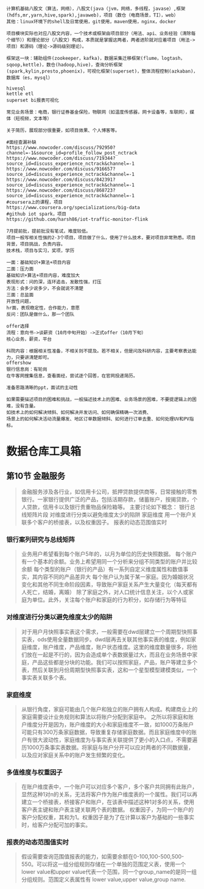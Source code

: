 ```
计算机基础八股文（算法，网络），八股文(java（jvm，网络，多线程，javase）,框架(hdfs,mr,yarn,hive,spark),javaweb)，项目（数仓（电商场景，TI），web）
其他：linux环境下的shell及日常使用，git使用，maven使用，nginx，docker
```

```
项目模块实际也对应八股文内容，一个技术或框架由项目部分（用法、api、业务经验（清除每个细节））和理论部分（八股文）构成，本质就是掌握这两者，两者进阶就对应着项目（用法->项目）和源码（理论->源码级别理论）。
```

```
框架这一块：辅助组件(zookeeper，kafka)，数据采集迁移框架(flume，logtash，sqoop,kettle)，数仓(hadoop,hive)，查询分析框架(spark,kylin,presto,phoenix)，可视化框架(superset)，整体流程控制(azkaban)，数据库（es，mysql）
```

```
hivesql
kettle etl
superset bi报表可视化
```

```
常见业务场景：电商，银行证券基金保险，物联网（如温度传感器，网卡设备等，车联网），媒体（短视频，文本等）
```

```
关于简历，展现部分很重要，如项目效果、个人博客等。
```

```
#面经查漏补缺
https://www.nowcoder.com/discuss/792950?channel=-1&source_id=profile_follow_post_nctrack
https://www.nowcoder.com/discuss/719344?source_id=discuss_experience_nctrack&channel=-1
https://www.nowcoder.com/discuss/916657?source_id=discuss_experience_nctrack&channel=-1
https://www.nowcoder.com/discuss/842391?source_id=discuss_experience_nctrack&channel=-1
https://www.nowcoder.com/discuss/868723?source_id=discuss_experience_nctrack&channel=-1
#coursera上的课程，项目
https://www.coursera.org/specializations/big-data
#github iot spark，项目
https://github.com/harsh86/iot-traffic-monitor-flink
```

```
7月提前批，提前批没有笔试，难度较低。
项目一般写相关性强的2-3个项目，项目做了什么，使用了什么技术，要对项目非常熟悉。项目背景，项目挑战，负责内容。
技术栈，项目与实习，奖项，学历

一面：基础知识+算法+项目内容
二面：压力面
基础知识+算法+项目内容，难度加大
表现形式：问的深，连环追击，发散性强，打压
方法：会多少说多少，不会就说不清楚
三面：总监面
开放性问题，
hr面，表现稳定性，合作能力，意愿
反问：团队是做什么，那一个团队

offer选择
流程：意向书->谈薪资（10月中旬开始）->正式offer（10月下旬）
核心业务，薪资，平台

科院内容：根据相关性准备，不相关则不提及。若不相关，但是问及科研内容，主要考察表达能力，只要讲清楚即可。
offershow
银行信息岗：有轮岗
在牛客网搜集信息，查看面经，尝试逐个回答，在官网投递简历。

准备思路清晰的ppt，面试的主动性
```

```
如果需要描述项目的困难和挑战，一般描述技术上的困难、业务场景的困难，不要提逻辑上的困难，没有含量。
如技术上的如何解决倾斜、如何解决并发访问、如何确保精确一次消费、
场景上的如何解决活动流量爆发、地区订单数据倾斜、如何进行订单去重、如何处理UV和PV指标。
```



# 数据仓库工具箱
## 第10节 金融服务
>金融服务涉及各行业，如信用卡公司，抵押贷款提供商等，日常接触的零售银行。一家银行提供广泛的产品，包括活期存款，储蓄账户，按揭贷款，个人贷款，信用卡以及银行贵重物品保险箱等。
>主要讨论如下概念：
>银行总线矩阵片段
>对维度进行分类以避免维度太少的陷阱
>家庭维度
>用一个账户关联多个客户的桥接表，以及权重因子。
>报表的动态范围值实时

### 银行案列研究与总线矩阵

>业务用户希望看到每个账户5年的，以月为单位的历史快照数据。
>每个账户有一个基本的余额。业务上希望用同一个分析来分组不同类型的账户并比较余额
>每个类型的账户（银行的产品）有一系列自定义维度属性和数值事实，其内容不同的产品差异大
>每个账户认为属于某一家庭。因为婚姻状况变化和其他不同生命阶段因素，导致账户家庭关系产生大量变化（每天都有人死亡，结婚，离婚）
>除了家庭之外，对人口统计信息关注，以个人或家庭为单位。此外，关注每个账户和家庭的行为积分，如存储行为等特征

### 对维度进行分类以避免维度太少的陷阱
>对于用户月快照事实表这个需求，一般需要在dwd层建立一个周期型快照事实表，ods使用全量数据同步。dwd层再去关联其他事实表的维度，例如家庭维度，账户维度，产品维度，账户状态维度。这里的维度数量很多，将他们放在一起是不行的，因为会造成单个表数据量过大，而且在业务场景中家庭，产品这些都是分块的功能。我们可以按照家庭，产品，账户等建立多个表，然后关联到月份周期型快照事实表，这和一个星型模型建模类似，一个事实表关联多个表。

### 家庭维度
>从银行角度，家庭可能由几个账户和独立的账户拥有人构成。构建商业上的家庭需要设计业务规则和算法以将账户分配到家庭中。
>之所以将家庭和账户维度分开是因为，账户维度的大小和家庭维度不一致，如1000万条账户可能只有300万条家庭数据，导致重复存储家庭数据。而且家庭维度中的账户有很大波动性，家庭维度为与事实表关联提供了更小的入口点，不需要遍历1000万条事实表数据。将家庭与账户分开可以应对两者的不同数据量，以及应对家庭关系中的账户发生频繁的变化。

### 多值维度与权重因子
>在账户维度表中，一个账户可以对应多个客户，多个客户共同拥有此账户，显然这种1对n的关系，无法将客户作为账户维度表的一个属性。我们可以再建立一个桥接表，桥接客户和账户，在该表中描述这种1对多的关系，使用客户表主键和账户表主键关联两个表的数据。
>权重因子，为同一个账户的客户分配权重，其和为1。权重因子是为了在计算以客户为基础的一些事实时，给客户分配可加的事实。

### 报表的动态范围值实时
>假设需要查询范围值报表的能力，如需要余额在0-100,100-500,500-550。可以将这一组分组规则存储在一个单独的范围定义表，使用一个lower value和upper value代表一个范围，同一个group_name的是同一组分组规则。范围定义表属性有 lower value,upper value,group name.
